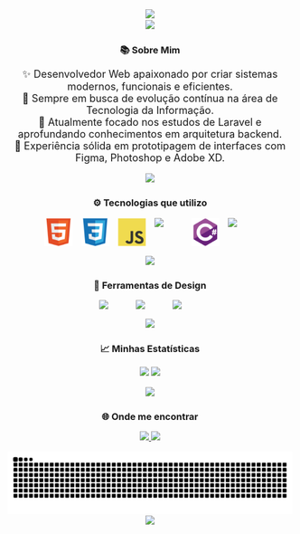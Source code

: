 <div align="center">

<!-- Animação Digitando -->
<img src="https://readme-typing-svg.herokuapp.com?color=00FFFF&size=30&center=true&vCenter=true&width=800&lines=Weslley+Holanda+Santos;Desenvolvedor+Web;PHP+|+Laravel+|+Full+Stack;Apaixonado+por+Tecnologia" />

<br>

<!-- Linha neon -->
<img src="https://capsule-render.vercel.app/api?type=rect&color=00FFFF&height=2&width=100%">

<br>

<h3 align="center">📚 Sobre Mim</h3>

<div align="center" style="font-size: 18px;">
✨ Desenvolvedor Web apaixonado por criar sistemas modernos, funcionais e eficientes. <br>
🚀 Sempre em busca de evolução contínua na área de Tecnologia da Informação. <br>
🎯 Atualmente focado nos estudos de Laravel e aprofundando conhecimentos em arquitetura backend. <br>
🎨 Experiência sólida em prototipagem de interfaces com Figma, Photoshop e Adobe XD. <br>
</div>

<br>

<!-- Linha neon -->
<img src="https://capsule-render.vercel.app/api?type=rect&color=00FFFF&height=2&width=100%">

<br>

<h3 align="center">⚙️ Tecnologias que utilizo</h3>

<div align="center" style="display: flex; justify-content: center; gap: 15px; flex-wrap: wrap;">
  <img src="https://raw.githubusercontent.com/devicons/devicon/master/icons/html5/html5-original.svg" width="50">
  <img src="https://raw.githubusercontent.com/devicons/devicon/master/icons/css3/css3-original.svg" width="50">
  <img src="https://raw.githubusercontent.com/devicons/devicon/master/icons/javascript/javascript-original.svg" width="50">
  <img src="https://cdn.jsdelivr.net/gh/devicons/devicon/icons/php/php-original.svg" width="50">
  <img src="https://raw.githubusercontent.com/devicons/devicon/master/icons/csharp/csharp-original.svg" width="50">
  <img src="https://cdn.jsdelivr.net/gh/devicons/devicon/icons/mysql/mysql-original-wordmark.svg" width="50">
</div>

<br>

<!-- Linha neon -->
<img src="https://capsule-render.vercel.app/api?type=rect&color=00FFFF&height=2&width=100%">

<br>

<h3 align="center">🎨 Ferramentas de Design</h3>

<div align="center" style="display: flex; justify-content: center; gap: 15px; flex-wrap: wrap;">
  <img src="https://cdn.jsdelivr.net/gh/devicons/devicon/icons/figma/figma-original.svg" width="50">
  <img src="https://cdn.jsdelivr.net/gh/devicons/devicon/icons/photoshop/photoshop-original.svg" width="50">
  <img src="https://cdn.jsdelivr.net/gh/devicons/devicon/icons/xd/xd-original.svg" width="50">
</div>

<br>

<!-- Linha neon -->
<img src="https://capsule-render.vercel.app/api?type=rect&color=00FFFF&height=2&width=100%">

<br>

<h3 align="center">📈 Minhas Estatísticas</h3>

<div align="center">
  <img src="https://github-readme-stats.vercel.app/api/top-langs/?username=weslleysholanda&layout=compact&theme=tokyonight&hide_border=true&border_radius=10" width="36.5%;" max-width="100%" />
  <img src="https://github-readme-stats.vercel.app/api?username=weslleysholanda&show_icons=true&theme=tokyonight&hide_border=true&border_radius=10" width="48%" />
  
</div>

<br>

<!-- Linha neon -->
<img src="https://capsule-render.vercel.app/api?type=rect&color=00FFFF&height=2&width=100%">

<br>

<h3 align = "center">🌐 Onde me encontrar</h3> 

<div align="center">
  <a href="https://www.instagram.com/weslleysholanda" target="_blank">
    <img src="https://img.shields.io/badge/Instagram-%23E4405F?style=for-the-badge&logo=instagram&logoColor=white">
  </a>
  <a href="https://www.linkedin.com/in/weslleySantos" target="_blank">
    <img src="https://img.shields.io/badge/LinkedIn-%230077B5?style=for-the-badge&logo=linkedin&logoColor=white">
  </a>
</div>

<br>

<!-- Cobrinha de commits -->
<img src="https://github.com/weslleysholanda/weslleysholanda/blob/output/github-contribution-grid-snake.svg" alt="snake animation" />

<br>

<!-- Linha Final -->
<img src="https://capsule-render.vercel.app/api?type=rect&color=00FFFF&height=2&width=100%">

</div>
